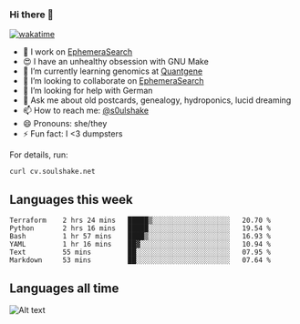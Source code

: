 ### Hi there 👋

[![wakatime](https://wakatime.com/badge/user/08339702-a231-40c4-8838-d449bd2ff951.svg)](https://wakatime.com/@08339702-a231-40c4-8838-d449bd2ff951)

<!--
**soulshake/soulshake** is a ✨ _special_ ✨ repository because its `README.md` (this file) appears on your GitHub profile.

Here are some ideas to get you started:

- 🔭 I’m currently working on ...
- 🌱 I’m currently learning ...
- 👯 I’m looking to collaborate on ...
- 🤔 I’m looking for help with ...
- 💬 Ask me about ...
- 📫 How to reach me: ...
- 😄 Pronouns: ...
- ⚡ Fun fact: ...
-->


- 🔭 I work on [EphemeraSearch](https://www.ephemerasearch.com/)
- 😍 I have an unhealthy obsession with GNU Make
- :dna: I’m currently learning genomics at [Quantgene](https://www.quantgene.com/)
- 👯 I’m looking to collaborate on [EphemeraSearch](https://www.ephemerasearch.com/)
- 🤔 I’m looking for help with German
- 💬 Ask me about old postcards, genealogy, hydroponics, lucid dreaming
- 📫 How to reach me: [@s0ulshake](https://twitter.com/soulshake)
- 😄 Pronouns: she/they
- ⚡ Fun fact: I <3 dumpsters

For details, run:

```
curl cv.soulshake.net
```

## Languages this week

<!--START_SECTION:waka-->

```text
Terraform    2 hrs 24 mins   █████▒░░░░░░░░░░░░░░░░░░░   20.70 %
Python       2 hrs 16 mins   █████░░░░░░░░░░░░░░░░░░░░   19.54 %
Bash         1 hr 57 mins    ████▒░░░░░░░░░░░░░░░░░░░░   16.93 %
YAML         1 hr 16 mins    ██▓░░░░░░░░░░░░░░░░░░░░░░   10.94 %
Text         55 mins         ██░░░░░░░░░░░░░░░░░░░░░░░   07.95 %
Markdown     53 mins         ██░░░░░░░░░░░░░░░░░░░░░░░   07.64 %
```

<!--END_SECTION:waka-->

## Languages all time
![Alt text](https://wakatime.com/share/@aj/6aa10b67-a5e9-4fb1-acaf-8692f4385172.svg)
